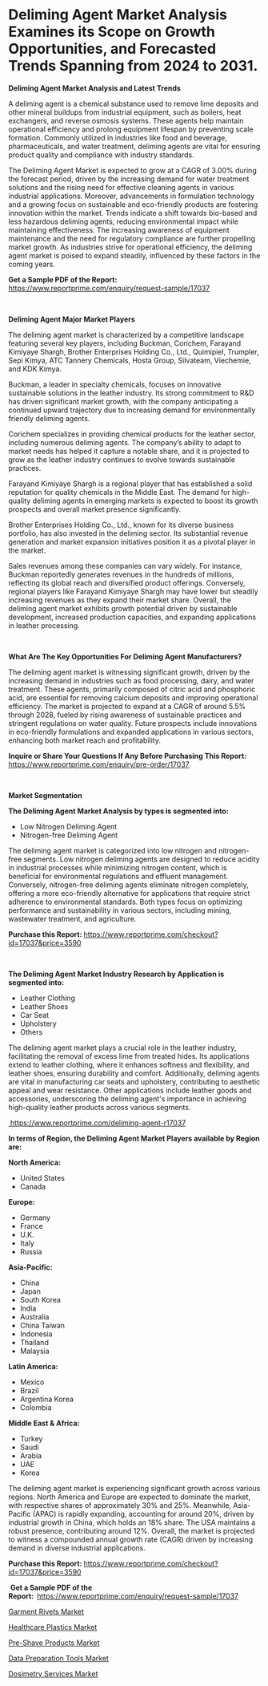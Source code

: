 <p><h1>Deliming Agent Market Analysis Examines its Scope on Growth Opportunities, and Forecasted Trends Spanning from 2024 to 2031.</h1></p><p><strong>Deliming Agent Market Analysis and Latest Trends</strong></p>
<p><p>A deliming agent is a chemical substance used to remove lime deposits and other mineral buildups from industrial equipment, such as boilers, heat exchangers, and reverse osmosis systems. These agents help maintain operational efficiency and prolong equipment lifespan by preventing scale formation. Commonly utilized in industries like food and beverage, pharmaceuticals, and water treatment, deliming agents are vital for ensuring product quality and compliance with industry standards.</p><p>The Deliming Agent Market is expected to grow at a CAGR of 3.00% during the forecast period, driven by the increasing demand for water treatment solutions and the rising need for effective cleaning agents in various industrial applications. Moreover, advancements in formulation technology and a growing focus on sustainable and eco-friendly products are fostering innovation within the market. Trends indicate a shift towards bio-based and less hazardous deliming agents, reducing environmental impact while maintaining effectiveness. The increasing awareness of equipment maintenance and the need for regulatory compliance are further propelling market growth. As industries strive for operational efficiency, the deliming agent market is poised to expand steadily, influenced by these factors in the coming years.</p></p>
<p><strong>Get a Sample PDF of the Report:&nbsp;</strong> <a href="https://www.reportprime.com/enquiry/request-sample/17037?utm_campaign=103&utm_medium=2&utm_source=Github&utm_content=ia&utm_term=24112024&utm_id=deliming-agent">https://www.reportprime.com/enquiry/request-sample/17037</a></p>
<p>&nbsp;</p>
<p><strong>Deliming Agent Major Market Players</strong></p>
<p><p>The deliming agent market is characterized by a competitive landscape featuring several key players, including Buckman, Corichem, Farayand Kimiyaye Shargh, Brother Enterprises Holding Co., Ltd., Quimipiel, Trumpler, Sepi Kimya, ATC Tannery Chemicals, Hosta Group, Silvateam, Viechemie, and KDK Kimya. </p><p>Buckman, a leader in specialty chemicals, focuses on innovative sustainable solutions in the leather industry. Its strong commitment to R&D has driven significant market growth, with the company anticipating a continued upward trajectory due to increasing demand for environmentally friendly deliming agents.</p><p>Corichem specializes in providing chemical products for the leather sector, including numerous deliming agents. The company’s ability to adapt to market needs has helped it capture a notable share, and it is projected to grow as the leather industry continues to evolve towards sustainable practices.</p><p>Farayand Kimiyaye Shargh is a regional player that has established a solid reputation for quality chemicals in the Middle East. The demand for high-quality deliming agents in emerging markets is expected to boost its growth prospects and overall market presence significantly.</p><p>Brother Enterprises Holding Co., Ltd., known for its diverse business portfolio, has also invested in the deliming sector. Its substantial revenue generation and market expansion initiatives position it as a pivotal player in the market.</p><p>Sales revenues among these companies can vary widely. For instance, Buckman reportedly generates revenues in the hundreds of millions, reflecting its global reach and diversified product offerings. Conversely, regional players like Farayand Kimiyaye Shargh may have lower but steadily increasing revenues as they expand their market share. Overall, the deliming agent market exhibits growth potential driven by sustainable development, increased production capacities, and expanding applications in leather processing.</p></p>
<p>&nbsp;</p>
<p><strong>What Are The Key Opportunities For Deliming Agent Manufacturers?</strong></p>
<p><p>The deliming agent market is witnessing significant growth, driven by the increasing demand in industries such as food processing, dairy, and water treatment. These agents, primarily composed of citric acid and phosphoric acid, are essential for removing calcium deposits and improving operational efficiency. The market is projected to expand at a CAGR of around 5.5% through 2028, fueled by rising awareness of sustainable practices and stringent regulations on water quality. Future prospects include innovations in eco-friendly formulations and expanded applications in various sectors, enhancing both market reach and profitability.</p></p>
<p><strong>Inquire or Share Your Questions If Any Before Purchasing This Report:</strong> <a href="https://www.reportprime.com/enquiry/pre-order/17037?utm_campaign=103&utm_medium=2&utm_source=Github&utm_content=ia&utm_term=24112024&utm_id=deliming-agent">https://www.reportprime.com/enquiry/pre-order/17037</a></p>
<p>&nbsp;</p>
<p><strong>Market Segmentation</strong></p>
<p><strong>The Deliming Agent Market Analysis by types is segmented into:</strong></p>
<p><ul><li>Low Nitrogen Deliming Agent</li><li>Nitrogen-free Deliming Agent</li></ul></p>
<p><p>The deliming agent market is categorized into low nitrogen and nitrogen-free segments. Low nitrogen deliming agents are designed to reduce acidity in industrial processes while minimizing nitrogen content, which is beneficial for environmental regulations and effluent management. Conversely, nitrogen-free deliming agents eliminate nitrogen completely, offering a more eco-friendly alternative for applications that require strict adherence to environmental standards. Both types focus on optimizing performance and sustainability in various sectors, including mining, wastewater treatment, and agriculture.</p></p>
<p><strong>Purchase this Report:&nbsp;</strong><a href="https://www.reportprime.com/checkout?id=17037&price=3590&utm_campaign=103&utm_medium=2&utm_source=Github&utm_content=ia&utm_term=24112024&utm_id=deliming-agent">https://www.reportprime.com/checkout?id=17037&price=3590</a></p>
<p>&nbsp;</p>
<p><strong>The Deliming Agent Market Industry Research by Application is segmented into:</strong></p>
<p><ul><li>Leather Clothing</li><li>Leather Shoes</li><li>Car Seat</li><li>Upholstery</li><li>Others</li></ul></p>
<p><p>The deliming agent market plays a crucial role in the leather industry, facilitating the removal of excess lime from treated hides. Its applications extend to leather clothing, where it enhances softness and flexibility, and leather shoes, ensuring durability and comfort. Additionally, deliming agents are vital in manufacturing car seats and upholstery, contributing to aesthetic appeal and wear resistance. Other applications include leather goods and accessories, underscoring the deliming agent's importance in achieving high-quality leather products across various segments.</p></p>
<p><a href="https://www.reportprime.com/deliming-agent-r17037?utm_campaign=103&utm_medium=2&utm_source=Github&utm_content=ia&utm_term=24112024&utm_id=deliming-agent">&nbsp;https://www.reportprime.com/deliming-agent-r17037</a></p>
<p><strong>In terms of Region, the Deliming Agent Market Players available by Region are:</strong></p>
<p>
    <p> <strong> North America: </strong>
        <ul>
            <li>United States</li>
            <li>Canada</li>
        </ul>
        </p> 
    <p> <strong> Europe: </strong>
        <ul>
            <li>Germany</li>
            <li>France</li>
            <li>U.K.</li>
            <li>Italy</li>
            <li>Russia</li>
        </ul>
        </p> 
    <p> <strong> Asia-Pacific: </strong>
        <ul>
            <li>China</li>
            <li>Japan</li>
            <li>South Korea</li>
            <li>India</li>
            <li>Australia</li>
            <li>China Taiwan</li>
            <li>Indonesia</li>
            <li>Thailand</li>
            <li>Malaysia</li>
        </ul>
        </p> 
    <p> <strong> Latin America: </strong>
        <ul>
            <li>Mexico</li>
            <li>Brazil</li>
            <li>Argentina Korea</li>
            <li>Colombia</li>
        </ul>
        </p> 
    <p> <strong> Middle East & Africa: </strong>
        <ul>
            <li>Turkey</li>
            <li>Saudi</li>
            <li>Arabia</li>
            <li>UAE</li>
            <li>Korea</li>
        </ul>
    </p>
    </p>
<p><p>The deliming agent market is experiencing significant growth across various regions. North America and Europe are expected to dominate the market, with respective shares of approximately 30% and 25%. Meanwhile, Asia-Pacific (APAC) is rapidly expanding, accounting for around 20%, driven by industrial growth in China, which holds an 18% share. The USA maintains a robust presence, contributing around 12%. Overall, the market is projected to witness a compounded annual growth rate (CAGR) driven by increasing demand in diverse industrial applications.</p></p>
<p><strong>Purchase this Report: </strong><a href="https://www.reportprime.com/checkout?id=17037&price=3590&utm_campaign=103&utm_medium=2&utm_source=Github&utm_content=ia&utm_term=24112024&utm_id=deliming-agent">https://www.reportprime.com/checkout?id=17037&price=3590</a></p>
<p>&nbsp;<strong>Get a Sample PDF of the Report:&nbsp;&nbsp;</strong><a href="https://www.reportprime.com/enquiry/request-sample/17037?utm_campaign=103&utm_medium=2&utm_source=Github&utm_content=ia&utm_term=24112024&utm_id=deliming-agent">https://www.reportprime.com/enquiry/request-sample/17037</a></p>
<p><strong></strong></p>
<p><p><a href="https://www.linkedin.com/pulse/garment-rivets-market-global-trends-forecast-2024--mausc?utm_campaign=103&utm_medium=2&utm_source=Github&utm_content=ia&utm_term=24112024&utm_id=deliming-agent">Garment Rivets Market</a></p><p><a href="https://www.linkedin.com/pulse/market-analysis-report-healthcare-plastics-anticipated-xyzie?utm_campaign=103&utm_medium=2&utm_source=Github&utm_content=ia&utm_term=24112024&utm_id=deliming-agent">Healthcare Plastics Market</a></p><p><a href="https://www.linkedin.com/pulse/pre-shave-products-market-velocity-57-cagr-trajectory-rhzac?utm_campaign=103&utm_medium=2&utm_source=Github&utm_content=ia&utm_term=24112024&utm_id=deliming-agent">Pre-Shave Products Market</a></p><p><a href="https://issuu.com/reportprime-2/docs/data-preparation-tools-market-size-_181d044b3fe3c0?utm_campaign=103&utm_medium=2&utm_source=Github&utm_content=ia&utm_term=24112024&utm_id=deliming-agent">Data Preparation Tools Market</a></p><p><a href="https://issuu.com/reportprime-2/docs/dosimetry-services-market-size-2030_04862af9a2e3d5?utm_campaign=103&utm_medium=2&utm_source=Github&utm_content=ia&utm_term=24112024&utm_id=deliming-agent">Dosimetry Services Market</a></p></p>